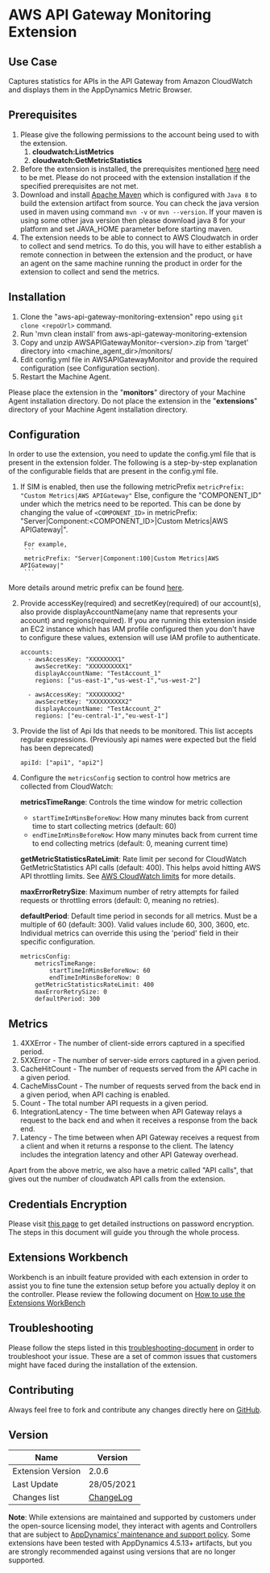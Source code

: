 # AWS API Gateway Monitoring Extension

## Use Case
Captures statistics for APIs in the API Gateway from Amazon CloudWatch and displays them in the AppDynamics Metric Browser.

## Prerequisites
1. Please give the following permissions to the account being used to with the extension.<br/>
   1. **cloudwatch:ListMetrics**
   2. **cloudwatch:GetMetricStatistics**
2. Before the extension is installed, the prerequisites mentioned [here](https://community.appdynamics.com/t5/Knowledge-Base/Extensions-Prerequisites-Guide/ta-p/35213) need to be met. Please do not proceed with the extension installation if the specified prerequisites are not met.
3. Download and install [Apache Maven](https://maven.apache.org/) which is configured with `Java 8` to build the extension artifact from source. You can check the java version used in maven using command `mvn -v` or `mvn --version`. If your maven is using some other java version then please download java 8 for your platform and set JAVA_HOME parameter before starting maven.
4. The extension needs to be able to connect to AWS Cloudwatch in order to collect and send metrics. To do this, you will have to either establish a remote connection in between the extension and the product, or have an agent on the same machine running the product in order for the extension to collect and send the metrics.

## Installation
1. Clone the "aws-api-gateway-monitoring-extension" repo using `git clone <repoUrl>` command.
2. Run 'mvn clean install' from aws-api-gateway-monitoring-extension
3. Copy and unzip AWSAPIGatewayMonitor-\<version\>.zip from 'target' directory into \<machine_agent_dir\>/monitors/
4. Edit config.yml file in AWSAPIGatewayMonitor and provide the required configuration (see Configuration section).
5. Restart the Machine Agent.

Please place the extension in the "**monitors**" directory of your Machine Agent installation directory. Do not place the extension in the "**extensions**" directory of your Machine Agent installation directory.

## Configuration
In order to use the extension, you need to update the config.yml file that is present in the extension folder. The following is a step-by-step explanation of the configurable fields that are present in the config.yml file.

1. If SIM is enabled, then use the following metricPrefix
        ```
        metricPrefix: "Custom Metrics|AWS APIGateway"
        ```
   Else, configure the "COMPONENT_ID" under which the metrics need to be reported. This can be done by changing the value of `<COMPONENT_ID>` in
        metricPrefix: "Server|Component:<COMPONENT_ID>|Custom Metrics|AWS APIGateway|".

        For example,
        ```
        metricPrefix: "Server|Component:100|Custom Metrics|AWS APIGateway|"
        ```
More details around metric prefix can be found [here](https://community.appdynamics.com/t5/Knowledge-Base/How-do-I-troubleshoot-missing-custom-metrics-or-extensions/ta-p/28695).

2. Provide accessKey(required) and secretKey(required) of our account(s), also provide displayAccountName(any name that represents your account) and
   regions(required). If you are running this extension inside an EC2 instance which has IAM profile configured then you don't have to configure these values,
   extension will use IAM profile to authenticate.
   ~~~
   accounts:
     - awsAccessKey: "XXXXXXXX1"
       awsSecretKey: "XXXXXXXXXX1"
       displayAccountName: "TestAccount_1"
       regions: ["us-east-1","us-west-1","us-west-2"]

     - awsAccessKey: "XXXXXXXX2"
       awsSecretKey: "XXXXXXXXXX2"
       displayAccountName: "TestAccount_2"
       regions: ["eu-central-1","eu-west-1"]
   ~~~

3. Provide the list of Api Ids that needs to be monitored. This list accepts regular expressions. (Previously api names were expected but the field has been deprecated)
   
   ~~~
   apiId: ["api1", "api2"]
   ~~~   

4. Configure the `metricsConfig` section to control how metrics are collected from CloudWatch:

   **metricsTimeRange**: Controls the time window for metric collection
   - `startTimeInMinsBeforeNow`: How many minutes back from current time to start collecting metrics (default: 60)
   - `endTimeInMinsBeforeNow`: How many minutes back from current time to end collecting metrics (default: 0, meaning current time)
   
   **getMetricStatisticsRateLimit**: Rate limit per second for CloudWatch GetMetricStatistics API calls (default: 400). 
   This helps avoid hitting AWS API throttling limits. See [AWS CloudWatch limits](https://docs.aws.amazon.com/AmazonCloudWatch/latest/monitoring/cloudwatch_limits.html) for more details.
   
   **maxErrorRetrySize**: Maximum number of retry attempts for failed requests or throttling errors (default: 0, meaning no retries).
   
   **defaultPeriod**: Default time period in seconds for all metrics. Must be a multiple of 60 (default: 300). 
   Valid values include 60, 300, 3600, etc. Individual metrics can override this using the 'period' field in their specific configuration.

   ~~~
   metricsConfig:
       metricsTimeRange:
           startTimeInMinsBeforeNow: 60
           endTimeInMinsBeforeNow: 0
       getMetricStatisticsRateLimit: 400
       maxErrorRetrySize: 0
       defaultPeriod: 300
   ~~~

## Metrics

   1. 4XXError            -        The number of client-side errors captured in a specified period.
   2. 5XXError            -        The number of server-side errors captured in a given period.
   3. CacheHitCount       -        The number of requests served from the API cache in a given period.
   4. CacheMissCount      -        The number of requests served from the back end in a given period, when API caching is enabled.
   5. Count               -        The total number API requests in a given period.
   6. IntegrationLatency  -        The time between when API Gateway relays a request to the back end and when it receives a response from the back end.
   7. Latency             -        The time between when API Gateway receives a request from a client and when it returns a response to the client. The latency includes the integration latency and other API Gateway overhead.

   Apart from the above metric, we also have a metric called "API calls", that gives out the number of cloudwatch API calls from the extension.
   
## Credentials Encryption
Please visit [this page](https://community.appdynamics.com/t5/Knowledge-Base/How-to-use-Password-Encryption-with-Extensions/ta-p/29397) to get detailed instructions on password encryption. The steps in this document will guide you through the whole process.

## Extensions Workbench

Workbench is an inbuilt feature provided with each extension in order to assist you to fine tune the extension setup before you actually deploy it on the controller. Please review the following document on [How to use the Extensions WorkBench](https://community.appdynamics.com/t5/Knowledge-Base/How-to-use-the-Extensions-WorkBench/ta-p/30130)

## Troubleshooting

Please follow the steps listed in this [troubleshooting-document](https://community.appdynamics.com/t5/Knowledge-Base/How-to-troubleshoot-missing-custom-metrics-or-extensions-metrics/ta-p/28695) in order to troubleshoot your issue. These are a set of common issues that customers might have faced during the installation of the extension.

## Contributing

Always feel free to fork and contribute any changes directly here on [GitHub](https://github.com/Appdynamics/aws-api-gateway-monitoring-extension).

## Version
|          Name            |  Version   |
|--------------------------|------------|
|Extension Version         |2.0.6       |
|Last Update               |28/05/2021|
|Changes list              |[ChangeLog](https://github.com/Appdynamics/aws-api-gateway-monitoring-extension/blob/master/CHANGELOG.md)|

**Note**: While extensions are maintained and supported by customers under the open-source licensing model, they interact with agents and Controllers that are subject to [AppDynamics’ maintenance and support policy](https://docs.appdynamics.com/latest/en/product-and-release-announcements/maintenance-support-for-software-versions). Some extensions have been tested with AppDynamics 4.5.13+ artifacts, but you are strongly recommended against using versions that are no longer supported.
